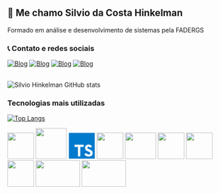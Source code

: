 ## 👋 Me chamo Silvio da Costa Hinkelman
Formado em análise e desenvolvimento de sistemas pela FADERGS

### 📞 Contato e redes sociais
<div dir="auto">
  <a href="https://www.linkedin.com/in/silviodesenvolvedorfrontend/" rel="nofollow"><img src="https://img.shields.io/badge/LinkedIn-0077B5?style=for-the-badge&logo=linkedin&logoColor=white" alt="Blog" style="max-width: 100%;"></a>
   <a href="mailto:silviohink@gmail.com" rel="nofollow"><img src="https://img.shields.io/badge/Gmail-D14836?style=for-the-badge&logo=gmail&logoColor=white" alt="Blog" style="max-width: 100%;"></a>
  <a href="https://www.facebook.com/silvio.hinkelman"  rel="nofollow"><img src="https://img.shields.io/badge/Facebook-1877F2?style=for-the-badge&logo=facebook&logoColor=white" alt="Blog" style="max-width: 100%;"></a>
  <a href="https://www.instagram.com/silviohinkelman/" rel="nofollow"><img src="https://img.shields.io/badge/Instagram-E4405F?style=for-the-badge&logo=instagram&logoColor=white" alt="Blog" style="max-width: 100%;"></a>
</div>
</br>

![Silvio Hinkelman GitHub stats](https://github-readme-stats.vercel.app/api?username=SilvioHinkelman&show_icons=true&theme=dark)

### Tecnologias mais utilizadas
[![Top Langs](https://github-readme-stats.vercel.app/api/top-langs/?username=SilvioHinkelman&layout=compact&theme=dark)](https://github.com/SilvioHinkelman/github-readme-stats)
<div dir="auto">
  <img height="60" width="60" alt="" src="https://upload.wikimedia.org/wikipedia/commons/thumb/a/a7/React-icon.svg/2300px-React-icon.svg.png">
  <img height="70" width="70" alt="" src="https://upload.wikimedia.org/wikipedia/commons/thumb/c/cf/Angular_full_color_logo.svg/2048px-Angular_full_color_logo.svg.png">
   <img height="60" width="60" alt="" src="https://raw.githubusercontent.com/devicons/devicon/master/icons/typescript/typescript-plain.svg">
  <img height="60" width="60" alt="" src="https://upload.wikimedia.org/wikipedia/commons/thumb/9/99/Unofficial_JavaScript_logo_2.svg/1024px-Unofficial_JavaScript_logo_2.svg.png">
   <img height="60" width="70" alt="" src="https://upload.wikimedia.org/wikipedia/commons/thumb/b/b2/Bootstrap_logo.svg/2560px-Bootstrap_logo.svg.png">
  <img height="60" width="60" alt="" src="https://www.styled-components.com/atom.png">
  <img height="60" width="60" alt="" src="https://avatars.githubusercontent.com/u/79146003?s=280&v=4">  
    <img height="60" width="60" alt="" src="https://upload.wikimedia.org/wikipedia/commons/thumb/9/96/Sass_Logo_Color.svg/2560px-Sass_Logo_Color.svg.png">
   <img height="60" width="100" alt="" src="https://upload.wikimedia.org/wikipedia/commons/thumb/d/d9/Node.js_logo.svg/1280px-Node.js_logo.svg.png">
   <img height="60" width="100" alt="" src="[https://upload.wikimedia.org/wikipedia/commons/thumb/d/d9/Node.js_logo.svg/1280px-Node.js_logo.svg.png](https://www.google.com/imgres?q=app%20expo%20dev&imgurl=https%3A%2F%2Fraw.githubusercontent.com%2Fexpo%2Fexpo%2Fmain%2F.github%2Fresources%2Fbanner.png&imgrefurl=https%3A%2F%2Fbestofjs.org%2Fprojects%2Fexpo&docid=T3rxFa_tV4VHBM&tbnid=necESI0JhzaSkM&vet=12ahUKEwjsroW23OiHAxWDrJUCHUVCKTIQM3oECHsQAA..i&w=720&h=660&hcb=2&ved=2ahUKEwjsroW23OiHAxWDrJUCHUVCKTIQM3oECHsQAA)">
  </div>
